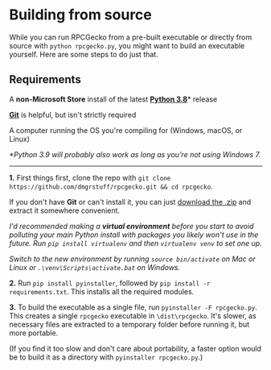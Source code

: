 # Building from source

While you can run RPCGecko from a pre-built executable or directly from source with `python rpcgecko.py`, you might want to build an executable yourself. Here are some steps to do just that.

## Requirements

A **non-Microsoft Store** install of the latest [**Python 3.8**](https://python.org/downloads)* release

[**Git**](http://git-scm.com/downloads) is helpful, but isn't strictly required

A computer running the OS you're compiling for (Windows, macOS, or Linux)

*\*Python 3.9 will probably also work as long as you're not using Windows 7.*

---

**1.** First things first, clone the repo with `git clone https://github.com/dmgrstuff/rpcgecko.git && cd rpcgecko`.

If you don't have **Git** or can't install it, you can just [download the .zip](https://github.com/dmgrstuff/rpcgecko/archive/main.zip) and extract it somewhere convenient.

*I'd recommended making a* ***virtual environment*** *before you start to avoid polluting your main Python install with packages you likely won't use in the future. Run `pip install virtualenv` and then `virtualenv venv` to set one up.*

*Switch to the new environment by running `source bin/activate` on Mac or Linux or `.\venv\Scripts\activate.bat` on Windows.*

**2.** Run `pip install pyinstaller`, followed by `pip install -r requirements.txt`. This installs all the required modules.

**3.** To build the executable as a single file, run `pyinstaller -F rpcgecko.py`. This creates a single `rpcgecko` executable in `\dist\rpcgecko`. It's slower, as necessary files are extracted to a temporary folder before running it, but more portable.

(If you find it too slow and don't care about portability, a faster option would be to build it as a directory with `pyinstaller rpcgecko.py`.)
